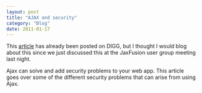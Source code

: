 ```yaml
---
layout: post
title: "AJAX and security"
category: "Blog"
date: 2011-01-17
---
```



This [article](http://www.darknet.org.uk/2006/04/ajax-is-your-application-secure-enough/) has already been posted on DIGG, but I thought I would blog about this since we just discussed this at the JaxFusion user group meeting last night.

Ajax can solve and add security problems to your web app. This article goes over some of the different security problems that can arise from using Ajax.